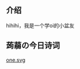 ## 介绍
hihihi，我是一个学oi的小盆友

## 蒟蒻の今日诗词
[one.svg](https://v2.jinrishici.com/one.svg?font-size=20&spacing=2&color=blue)
